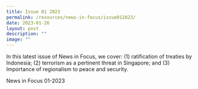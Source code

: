 ```yaml
---
title: Issue 01 2023
permalink: /resources/news-in-focus/issue012023/
date: 2023-01-26
layout: post
description: ""
image: ""
---
```

In this latest issue of News in Focus, we cover: (1) ratification of treaties by Indonesia; (2) terrorism as a pertinent threat in Singapore; and (3) Importance of regionalism to peace and security.

News in Focus 01-2023